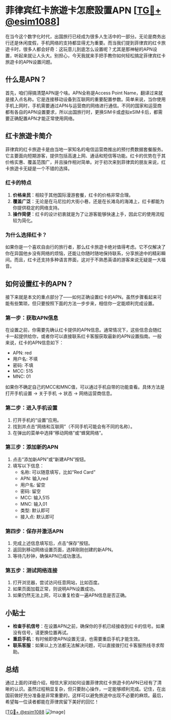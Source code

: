 # 菲律宾红卡旅遊卡怎麽設置APN [[TG💪+ @esim1088](https://t.me/s/esim1088)]

在当今这个数字化时代，出国旅行已经成为很多人生活中的一部分。无论是商务出行还是休闲度假，手机网络的支持都显得尤为重要。而当我们提到菲律宾的红卡旅遊卡时，很多人都会好奇：这玩意儿到底怎么设置呢？尤其是那神秘的APN设置，听起来就让人头大。别担心，今天我就来手把手教你如何轻松搞定菲律宾红卡旅遊卡的APN设置问题。

## 什么是APN？

首先，咱们得搞清楚APN是个啥。APN全称是Access Point Name，翻译过来就是接入点名称。它是连接移动设备到互联网的重要配置参数。简单来说，当你使用手机上网时，手机需要通过APN与运营商的网络进行通信。不同的国家和运营商都有各自的APN设置要求，所以出国旅行时，更换SIM卡或虚拟eSIM卡后，都需要正确配置APN才能正常使用网络。

## 红卡旅遊卡简介

菲律宾的红卡旅遊卡是由当地一家知名的电信运营商推出的预付费数据套餐服务。它主要面向短期游客，提供包括高速上网、通话和短信等功能。红卡的优势在于其价格实惠、覆盖范围广，并且操作相对简单。对于初次来到菲律宾的朋友来说，红卡旅遊卡无疑是一个不错的选择。

### 红卡的特点

1. **价格亲民**：相较于其他国际漫游套餐，红卡的价格非常合理。
2. **覆盖广泛**：无论是在马尼拉的大街小巷，还是在长滩岛的海滩上，红卡都能为你提供稳定的网络支持。
3. **操作简便**：红卡的设计初衷就是为了让游客能够快速上手，因此它的使用流程较为简化。

### 为什么选择红卡？

如果你是一个喜欢自由行的旅行者，那么红卡旅遊卡绝对值得考虑。它不仅解决了你在异国他乡没有网络的烦恼，还能让你随时随地保持联系，分享旅途中的精彩瞬间。而且，红卡还支持多种语言界面，这对于不熟悉英语的游客来说无疑是一大福音。

## 如何设置红卡的APN？

接下来就是本文的重点部分了——如何正确设置红卡的APN。虽然步骤看起来可能有些繁琐，但只要按照下面的方法一步步来，相信你一定能顺利完成设置。

### 第一步：获取APN信息

在设置之前，你需要先确认红卡提供的APN信息。通常情况下，这些信息会随红卡一起提供给你，或者你可以直接联系红卡客服获取最新的APN设置指南。一般来说，红卡的APN信息如下：

- APN: red
- 用户名: 不填
- 密码: 不填
- MCC: 515
- MNC: 01

如果你不确定自己的MCC和MNC值，可以通过手机自带的功能查看。具体方法是打开手机设置 -> 关于手机 -> 状态 -> 网络运营商信息。

### 第二步：进入手机设置

1. 打开手机的“设置”应用。
2. 找到并点击“网络和互联网”（不同手机可能会有不同的名称）。
3. 在弹出的菜单中选择“移动网络”或“蜂窝网络”。

### 第三步：添加新的APN

1. 点击“添加新APN”或“新建APN”按钮。
2. 填写以下信息：
   - 名称: 可以随意填写，比如“Red Card”
   - APN: 输入red
   - 用户名: 留空
   - 密码: 留空
   - MCC: 输入515
   - MNC: 输入01
   - 类型: 默认即可
   - 接入点: 默认即可

### 第四步：保存并激活APN

1. 完成上述信息填写后，点击“保存”按钮。
2. 返回到移动网络设置页面，选择刚刚创建的新APN。
3. 等待几秒钟，确保APN已成功激活。

### 第五步：测试网络连接

1. 打开浏览器，尝试访问任意网站，比如百度。
2. 如果页面加载正常，则说明APN设置成功。
3. 如果仍然无法上网，可以重复检查一遍APN信息是否正确。

## 小贴士

- **检查手机信号**：在设置APN之前，确保你的手机已经接收到红卡的信号。如果没有信号，请更换位置再试。
- **重启手机**：有时候即使APN设置无误，也需要重启手机才能生效。
- **联系客服**：如果以上方法都无法解决问题，可以直接拨打红卡客服热线寻求帮助。

## 总结

通过上面的详细介绍，相信大家对如何设置菲律宾红卡旅遊卡的APN已经有了清晰的认识。虽然过程稍显复杂，但只要耐心操作，一定能够顺利完成。记住，在出国前做好充分准备是非常重要的，这样可以避免旅途中出现不必要的麻烦。最后，希望每一位读者都能在菲律宾留下美好的回忆！

[[TG💪+ @esim1088](https://t.me/s/esim1088) ![Image](https://i.postimg.cc/4NQfJmqS/Snipaste-2025-05-13-00-14-12.png)]